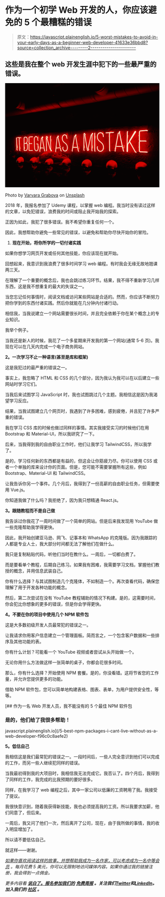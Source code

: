 # 作为一个初学 Web 开发的人，你应该避免的 5 个最糟糕的错误

> 原文：<https://javascript.plainenglish.io/5-worst-mistakes-to-avoid-in-your-early-days-as-a-beginner-web-developer-41633e36bbd8?source=collection_archive---------2----------------------->

## 这些是我在整个 web 开发生涯中犯下的一些最严重的错误。

![](img/5d0b56840f7db2d0fd09117787176390.png)

Photo by [Varvara Grabova](https://unsplash.com/@santabarbara77?utm_source=medium&utm_medium=referral) on [Unsplash](https://unsplash.com?utm_source=medium&utm_medium=referral)

2018 年，我报名参加了 Udemy 课程，以掌握 web 编程。我当时没有读过这样的文章，以免犯错误，浪费我的时间或阻止我开始我的探索。

正因为如此，我犯了很多错误。我不希望你重复任何一个。

因此，我想帮助你避免一些常见的错误，以避免和帮助你尽快开始你的冒险。

1.  **现在开始，将你所学的一切付诸实践**

如果你想学习网页开发或任何其他技能，你应该现在就开始。

回想起来，我意识到我浪费了很多时间学习 web 编程。有时我会无缘无故地翘课两三天。

在理解了一个重要的概念后，我也会跳过练习环节。结果，我不得不重新学习几样东西，这是我不想重复的最大的失误之一。

当您忘记任何事情时，阅读文档或访问某些网站是合适的。然而，你应该不断努力把你学到的东西付诸实践。然后你就能在几分钟内付诸行动。

相信我，当我说建立一个网站需要很长时间，并且完全依赖于你在某个概念上的专业知识。

我举个例子。

当我还是新人的时候，我花了一个多星期来开发我的第一个网站(通常 5-6 页)。我现在可以在几天内完成一个电子商务网站。

**2。一次学习不止一种语言(甚至是库和框架)**

这是我犯过的最严重的错误之一。

事实上，我忽略了 HTML 和 CSS 的几个部分，因为我认为我可以在以后建立一些网站时学习它们。

当我后来试图学习 JavaScript 时，我也试图跳过几个主题。我相信这是因为我渴望学习反应。

结果，当我试图建立几个网页时，我遇到了许多困难，感到疲倦，并且犯了许多严重的错误。

我在学习 CSS 库的时候也做过同样的事情。其实我接受实习的时候他们在用 Bootstrap 和 Material-UI，所以我研究了一下。

后来，当我得到我的自由职业工作时，他们让我学习 TailwindCSS，所以我学了。

是的，学习任何新的东西都是有益的，但这会让你筋疲力尽。你可以使用 CSS 或者一个单独的库来设计你的页面。但是，您可能不需要掌握所有这些，例如 Bootstrap、Material-UI 和 TailwindCSS。

让我告诉你另一个事件。几个月后，我得到了一份高薪的自由职业任务，但需要使用 Vue.js。

你知道我做了什么吗？我拒绝了，因为我只想精通 React.js。

**3。跟随教程而不是自己做**

我告诉过你我花了一周时间做了一个简单的网站。但是后来我发现用 YouTube 做一些克隆帮助我学得更快。

因此，我开始创建亚马逊、网飞、记事本和 WhatsApp 的克隆版。因为我跟踪的人都是专业人士，我大部分时间都无法了解他们在做什么。

我只是复制粘贴代码，听他们当时在教什么。一周后，一切都白费了。

而是要看单个教程，后期自己练习。如果我有困难，我需要学习文档，掌握他们教授的概念，并用信息武装自己。

你有什么选择？与其试图制造几个克隆体，不如制造一个。再次查看代码，确保您理解了用于开发各种功能的概念。

然后，第二次尝试在没有 YouTube 教程辅助的情况下构建。是的，这需要时间，你会犯比你想象的更多的错误，但是你会学得更快。

**4。不要在你的项目中使用几个 NPM 软件包**

这是大多数初级开发人员最常犯的错误之一。

让我请求你用客户信息建立一个管理面板。简而言之，一个包含客户数据和一些排序及其他功能的表。

你有什么计划？可能看一个 YouTube 视频或者尝试从头开始做一个。

无论你用什么方法做这样一张简单的桌子，你都会花很多时间。

那么，你有什么选择？开始使用 NPM 套餐。是的，你没看错。这将节省您的工作量，并允许您提供更多的功能。

借助 NPM 软件包，您可以简单地构建表格、图表、表单，为用户提供安全性，等等。

[](/5-best-npm-packages-i-cant-live-without-as-a-web-developer-f96c0c8aefe2) [## 作为一名 Web 开发人员，我不能没有的 5 个最佳 NPM 软件包

### 是的，他们给了我很多帮助！

javascript.plainenglish.io](/5-best-npm-packages-i-cant-live-without-as-a-web-developer-f96c0c8aefe2) 

**5。低估自己**

我相信这是我们最常犯的错误之一。一段时间后，一些人完全意识到他们可以完成的工作，而另一些人继续犯同样的错误。

当我最初得到我的大项目时，我相信我无法完成它。我否认了。四个月后，我得到了同样的工作，我完成的比我预期的要好很多。

同样，在我学习了 web 编程之后，其中一家公司以低廉的工资聘用了我。我接受了提议。

我很快意识到，随着我获得新技能，我也必须提高我的工资。所以我要求加薪，他们同意了，但后来。

一周后，我又问了他们一次，然后离开了公司，现在，由于我所做的事情，我的收入明显增加了。

所以请不要低估自己。

就这样——谢谢。

[*如果你喜欢阅读这样的故事，并想帮助我成为一名作家，可以考虑成为一名中等会员*](https://nitinfab.medium.com/membership) *。每月花费 5 美元，你可以无限制地访问媒体内容。如果你通过我的链接注册，我会得到一点佣金。*

*更多内容看* [***说白了。报名参加我们的***](https://plainenglish.io/) **[***免费周报***](http://newsletter.plainenglish.io/) *。关注我们*[***Twitter***](https://twitter.com/inPlainEngHQ)*和*[***LinkedIn***](https://www.linkedin.com/company/inplainenglish/)*。加入我们的* [***社区***](https://discord.gg/GtDtUAvyhW) *。***